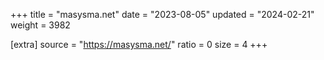 +++
title = "masysma.net"
date = "2023-08-05"
updated = "2024-02-21"
weight = 3982

[extra]
source = "https://masysma.net/"
ratio = 0
size = 4
+++

